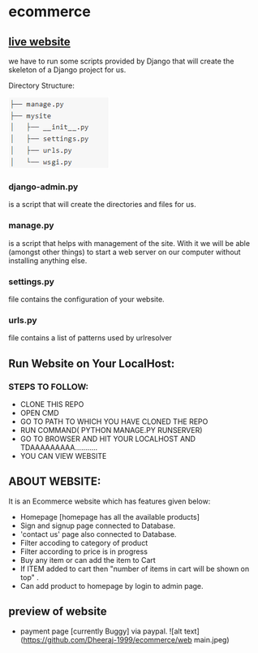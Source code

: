 # ecommerce

## [live website](https://jumpkart.herokuapp.com/startpage/)

we have to run some scripts provided by Django that will create the skeleton of a Django project for us.

Directory Structure:

![alt text](https://github.com/Dheeraj-1999/ecommerce/blob/master/screenshots/1.PNG)

### django-admin.py 
is a script that will create the directories and files for us.


### manage.py 
is a script that helps with management of the site. 
With it we will be able (amongst other things) to start a web server on our computer without installing anything else.

### settings.py
file contains the configuration of your website.

### urls.py 
file contains a list of patterns used by urlresolver


## Run Website on Your LocalHost:

### STEPS TO FOLLOW:
- CLONE THIS REPO
- OPEN CMD
- GO TO PATH TO WHICH YOU HAVE CLONED THE REPO
- RUN COMMAND( PYTHON MANAGE.PY RUNSERVER)
- GO TO BROWSER AND HIT YOUR LOCALHOST AND TDAAAAAAAAA...........
- YOU CAN VIEW WEBSITE

## ABOUT WEBSITE:
It is an Ecommerce website which has features given below:
- Homepage [homepage has all the available products]
- Sign and signup page connected to Database.
- 'contact us' page also connected to Database.
- Filter accoding to category of product
- Filter according to price is in progress
- Buy any item or can add the item to Cart
- If ITEM added to cart then "number of items in cart will be shown on top" .
- Can add product to homepage by login to admin page.

## preview of website
- payment page [currently Buggy] via paypal.
![alt text](https://github.com/Dheeraj-1999/ecommerce/web main.jpeg)
